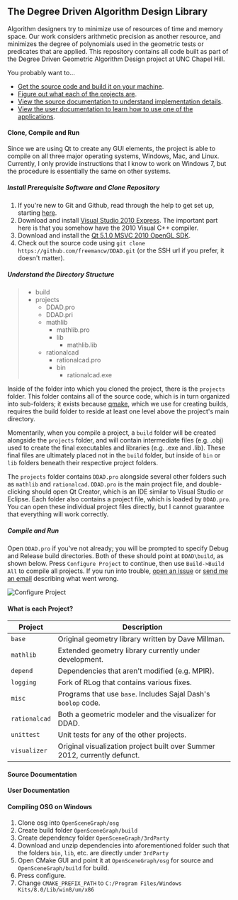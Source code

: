 The Degree Driven Algorithm Design Library
-------------------------------------------------------------------------------

Algorithm designers try to minimize use of resources of time and memory space.
Our work considers arithmetic precision as another resource, and minimizes the
degree of polynomials used in the geometric tests or predicates that are
applied. This repository contains all code built as part of the Degree Driven
Geometric Algorithm Design project at UNC Chapel Hill.

You probably want to...

  * [Get the source code and build it on your machine](.#clone-compile-and-run).
  * [Figure out what each of the projects are](.#what-is-each-project).
  * [View the source documentation to understand implementation details](.#source-documentation).
  * [View the user documentation to learn how to use one of the applications](.#user-documentation).

#### Clone, Compile and Run


Since we are using Qt to create any GUI elements, the project is able to
compile on all three major operating systems, Windows, Mac, and Linux.
Currently, I only provide instructions that I know to work on Windows 7, but
the procedure is essentially the same on other systems.

##### Install Prerequisite Software and Clone Repository

  1. If you're new to Git and Github, read through the help to get set up,
     starting [here](https://help.github.com/articles/set-up-git).
  2. Download and install [Visual Studio 2010 Express](http://www.microsoft.com/visualstudio/eng/downloads).
     The important part here is that you somehow have the 2010 Visual C++
     compiler.
  3. Download and install the [Qt 5.1.0 MSVC 2010 OpenGL SDK](http://download.qt-project.org/official_releases/qt/5.1/5.1.0/qt-windows-opensource-5.1.0-msvc2010_opengl-x86-offline.exe).
  4. Check out the source code using `git clone https://github.com/freemancw/DDAD.git`
     (or the SSH url if you prefer, it doesn't matter).

##### Understand the Directory Structure

> * build
> * projects
>   * DDAD.pro
>   * DDAD.pri
>   * mathlib
>       * mathlib.pro
>       * lib
>           * mathlib.lib
>   * rationalcad
>       * rationalcad.pro
>       * bin
>           * rationalcad.exe

Inside of the folder into which you cloned the project, there is the `projects`
folder. This folder contains all of the source code, which is in turn organized
into sub-folders; it exists because
[qmake](http://qt-project.org/doc/qt-5.0/qtdoc/qmake-manual.html), which we use
for creating builds, requires the build folder to reside at least one level
above the project's main directory.

Momentarily, when you compile a project, a `build` folder will be created
alongside the `projects` folder, and will contain intermediate files (e.g.
.obj) used to create the final executables and libraries (e.g. .exe and .lib).
These final files are ultimately placed not in the `build` folder, but inside
of `bin` or `lib` folders beneath their respective project folders.

The `projects` folder contains `DDAD.pro` alongside several other folders such
as `mathlib` and `rationalcad`. `DDAD.pro` is the main project file, and
double-clicking should open Qt Creator, which is an IDE similar to Visual
Studio or Eclipse. Each folder also contains a project file, which is loaded by
`DDAD.pro`. You can open these individual project files directly, but I cannot
guarantee that everything will work correctly.

##### Compile and Run

Open `DDAD.pro` if you've not already; you will be prompted to specify Debug
and Release build directories. Both of these should point at `DDAD\build`, as
shown below. Press `Configure Project` to continue, then use `Build->Build All`
to compile all projects. If you run into trouble, [open an
issue](https://github.com/freemancw/DDAD/issues/new) or [send me an
email](mailto:freeman@cs.unc.edu) describing what went wrong.

![Configure Project](https://cs.unc.edu/~freeman/DDAD/images/configure_project.png) 

#### What is each Project?

| Project       | Description                                                               |
|---------------|---------------------------------------------------------------------------|
| `base`        | Original geometry library written by Dave Millman.                        |
| `mathlib`     | Extended geometry library currently under development.                    |
| `depend`      | Dependencies that aren't modified (e.g. MPIR).                            |
| `logging`     | Fork of RLog that contains various fixes.                                 |
| `misc`        | Programs that use `base`. Includes Sajal Dash's `boolop` code.            |
| `rationalcad` | Both a geometric modeler and the visualizer for DDAD.                     |
| `unittest`    | Unit tests for any of the other projects.                                 |
| `visualizer`  | Original visualization project built over Summer 2012, currently defunct. |

#### Source Documentation

#### User Documentation

#### Compiling OSG on Windows

1. Clone osg into `OpenSceneGraph/osg`
2. Create build folder `OpenSceneGraph/build`
3. Create dependency folder `OpenSceneGraph/3rdParty`
4. Download and unzip dependencies into aforementioned folder such that the
folders `bin`, `lib`, etc. are directly under `3rdParty`
5. Open CMake GUI and point it at `OpenSceneGraph/osg` for source and
`OpenSceneGraph/build` for build.
6. Press configure.
7. Change `CMAKE_PREFIX_PATH` to `C:/Program Files/Windows Kits/8.0/Lib/win8/um/x86`


